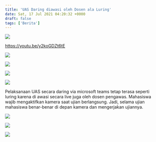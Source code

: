 ```yaml
---
title: 'UAS Daring diawasi oleh Dosen ala Luring'
date: Sat, 17 Jul 2021 04:20:32 +0000
draft: false
tags: ['Berita']
---
```


![](https://unda.ac.id/2/wp-content/uploads/2021/07/uas1-1024x498.jpg)

https://youtu.be/y2koGDZt6tE

![](https://unda.ac.id/2/wp-content/uploads/2021/07/UASWEBBB2C5-1024x544.jpg)

![](https://unda.ac.id/2/wp-content/uploads/2021/07/UASSSSWEB2C3-1024x546.jpg)

![](https://unda.ac.id/2/wp-content/uploads/2021/07/UASSWEB2C4-1024x546.jpg)

![](https://unda.ac.id/2/wp-content/uploads/2021/07/WhatsApp-Image-2021-07-17-at-09.41.44-1024x576.jpeg)

Pelaksanaan UAS secara daring via microsoft teams tetap terasa seperti luring karena di awasi secara live juga oleh dosen pengawas. Mahasiswa wajib mengaktifkan kamera saat ujian berlangsung. Jadi, selama ujian mahasiswa benar-benar di depan kamera dan mengerjakan ujiannya.

![](https://unda.ac.id/2/wp-content/uploads/2021/07/uas2-1024x547.jpg)

![](https://unda.ac.id/2/wp-content/uploads/2021/07/uas3.jpg)

![](https://unda.ac.id/2/wp-content/uploads/2021/07/uas5-1024x520.jpg)